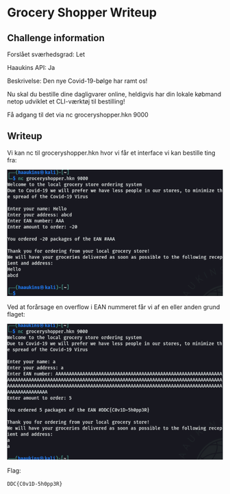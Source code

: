 # Grocery Shopper Writeup

## Challenge information

Forslået sværhedsgrad: Let

Haaukins API: Ja

Beskrivelse: 
Den nye Covid-19-bølge har ramt os!

Nu skal du bestille dine dagligvarer online, heldigvis har din lokale købmand netop udviklet et CLI-værktøj til bestilling!

Få adgang til det via nc groceryshopper.hkn 9000

## Writeup

Vi kan nc til groceryshopper.hkn hvor vi får et interface vi kan bestille ting fra:

![Groceries](Groceries.png)

Ved at forårsage en overflow i EAN nummeret får vi af en eller anden grund flaget:

![flag](flag.png)

Flag:

```
DDC{C0v1D-5h0pp3R}
```
